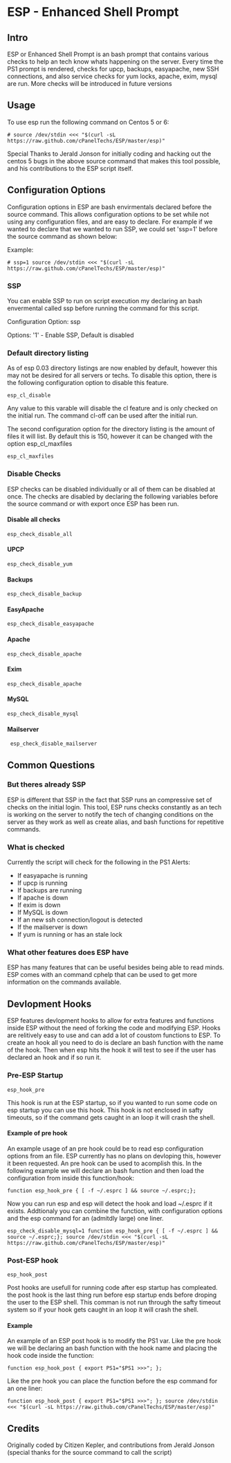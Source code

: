 ESP - Enhanced Shell Prompt
===========================

Intro
----

ESP or Enhanced Shell Prompt is an bash prompt that contains various checks to help an tech know whats happening on the server.  Every time the PS1 prompt is rendered, checks for upcp, backups, easyapache, new SSH connections, and also service checks for yum locks, apache, exim, mysql are run.  More checks will be introduced in future versions

Usage
-----

To use esp run the following command on Centos 5 or 6:

    # source /dev/stdin <<< "$(curl -sL https://raw.github.com/cPanelTechs/ESP/master/esp)"

Special Thanks to Jerald Jonson for initially coding and hacking out the centos 5 bugs in the above source command that makes this tool possible, and his contributions to the ESP script itself.

Configuration Options
---------------------

Configuration options in ESP are bash envirmentals declared before the source command.  This allows configuration options to be set while not using any configuration files, and are easy to declare.  For example if we wanted to declare that we wanted to run SSP, we could set 'ssp=1' before the source command as shown below:

Example:

    # ssp=1 source /dev/stdin <<< "$(curl -sL https://raw.github.com/cPanelTechs/ESP/master/esp)"

### SSP 

You can enable SSP to run on script execution my declaring an bash envermental called ssp before running the command for this script.  

Configuration Option: ssp

Options: '1' - Enable SSP, Default is disabled

### Default directory listing

As of esp 0.03 directory listings are now enabled by default, however this may not be desired for all servers or techs.  To disable this option, there is the following configuration option to disable this feature. 

    esp_cl_disable

Any value to this varable will disable the cl feature and is only checked on the initial run. The command cl-off can be used after the initial run.

The second configuration option for the directory listing is the amount of files it will list.  By default this is 150, however it can be changed with the option esp_cl_maxfiles

    esp_cl_maxfiles


### Disable Checks

ESP checks can be disabled individually or all of them can be disabled at once.  The checks are disabled by declaring the following variables before the source command or with export once ESP has been run.

#### Disable all checks

    esp_check_disable_all

#### UPCP

    esp_check_disable_yum

#### Backups

    esp_check_disable_backup

#### EasyApache

    esp_check_disable_easyapache

#### Apache

    esp_check_disable_apache

#### Exim

    esp_check_disable_apache

#### MySQL

    esp_check_disable_mysql

#### Mailserver

     esp_check_disable_mailserver

Common Questions
----------------

### But theres already SSP ###

ESP is different that SSP in the fact that SSP runs an compressive set of checks on the initial login.  This tool, ESP runs checks constantly as an tech is working on the server to notify the tech of changing conditions on the server as they work as well as create alias, and bash functions for repetitive commands.

### What is checked ###

Currently the script will check for the following in the PS1 Alerts:
* If easyapache is running
* If upcp is running
* If backups are running
* If apache is down 
* If exim is down
* If MySQL is down
* If an new ssh connection/logout is detected
* If the mailserver is down
* If yum is running or has an stale lock

### What other features does ESP have ###

ESP has many features that can be useful besides being able to read minds.   ESP comes with an command cphelp that can be used to get more information on the commands available.

Devlopment Hooks
----------------

ESP features devlopment hooks to allow for extra features and functions inside ESP without the need of forking the code and modifying ESP.  Hooks are relitively easy to use and can add a lot of coustom functions to ESP.  To create an hook all you need to do is declare an bash function with the name of the hook.  Then when esp hits the hook it will test to see if the user has declared an hook and if so run it. 


### Pre-ESP Startup 

    esp_hook_pre

This hook is run at the ESP startup, so if you wanted to run some code on esp startup you can use this hook. This hook is not enclosed in safty timeouts, so if the command gets caught in an loop it will crash the shell.

#### Example of pre hook

An example usage of an pre hook could be to read esp configuration options from an file.  ESP currently has no plans on devloping this, however it been requested.  An pre hook can be used to acomplish this.  In the following example we will declare an bash function and then load the configuration from inside this function/hook:

    function esp_hook_pre { [ -f ~/.esprc ] && source ~/.esprc;};

Now you can run esp and esp will detect the hook and load ~/.esprc if it exists.  Addtionaly you can combine the function, with configuration options and the esp command for an (admitdly large) one liner. 

    esp_check_disable_mysql=1 function esp_hook_pre { [ -f ~/.esprc ] && source ~/.esprc;}; source /dev/stdin <<< "$(curl -sL https://raw.github.com/cPanelTechs/ESP/master/esp)"

### Post-ESP hook 

    esp_hook_post

Post hooks are usefull for running code after esp startup has compleated.  the post hook is the last thing run before esp startup ends before droping the user to the ESP shell.  This comman is not run through the safty timeout system so if your hook gets caught in an loop it will crash the shell.

#### Example

An example of an ESP post hook is to modify the PS1 var.  Like the pre hook we will be declaring an bash function with the hook name and placing the hook code inside the function:

    function esp_hook_post { export PS1="$PS1 >>>"; };

Like the pre hook you can place the function before the esp command for an one liner:

    function esp_hook_post { export PS1="$PS1 >>>"; }; source /dev/stdin <<< "$(curl -sL https://raw.github.com/cPanelTechs/ESP/master/esp)"


Credits
-------

Originally coded by Citizen Kepler, and contributions from Jerald Jonson (special thanks for the source command to call the script)
